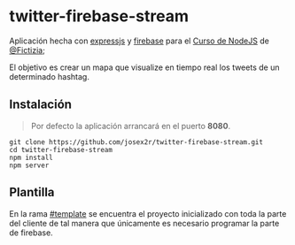 # twitter-firebase-stream

Aplicación hecha con [expressjs](http://expressjs.com/) y [firebase](https://firebase.google.com) para el [Curso de NodeJS](https://github.com/Fictizia/Curso-Node.js-para-desarrolladores-Front-end_ed5) de [@Fictizia](https://github.com/Fictizia);

El objetivo es crear un mapa que visualize en tiempo real los tweets de un determinado hashtag.

## Instalación

> Por defecto la aplicación arrancará en el puerto **8080**.

```
git clone https://github.com/josex2r/twitter-firebase-stream.git
cd twitter-firebase-stream
npm install
npm server
```

## Plantilla

En la rama [#template](https://github.com/josex2r/twitter-firebase-stream/tree/template) se encuentra el proyecto inicializado con toda la parte del cliente de tal manera que únicamente es necesario programar la parte de firebase.

